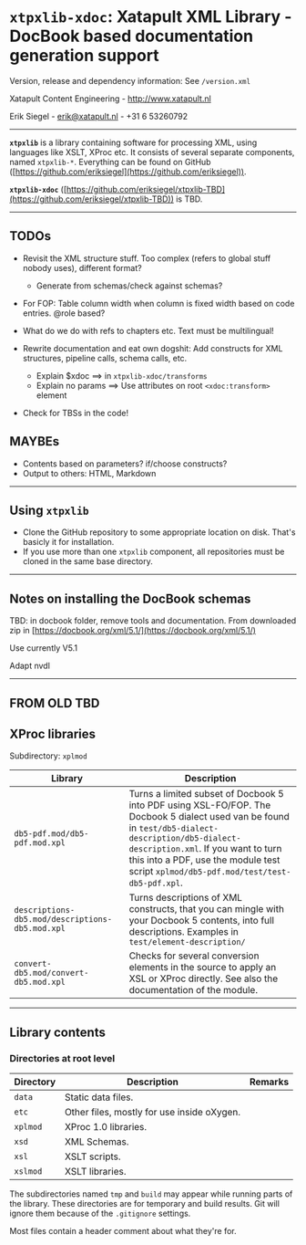 # `xtpxlib-xdoc`: Xatapult XML Library - DocBook based documentation generation support

Version, release and dependency information: See `/version.xml` 

Xatapult Content Engineering - http://www.xatapult.nl

Erik Siegel - erik@xatapult.nl - +31 6 53260792

----

**`xtpxlib`** is a library containing software for processing XML, using languages like 
XSLT, XProc etc. It consists of several separate components, named `xtpxlib-*`. Everything can be found on GitHub ([https://github.com/eriksiegel](https://github.com/eriksiegel)).

**`xtpxlib-xdoc`** ([https://github.com/eriksiegel/xtpxlib-TBD](https://github.com/eriksiegel/xtpxlib-TBD)) is TBD.

----

## TODOs


* Revisit the XML structure stuff. Too complex (refers to global stuff nobody uses), different format?
  * Generate from schemas/check against schemas? 
* For FOP: Table column width when column is fixed width based on code entries. @role based?
* What do we do with refs to chapters etc. Text must be multilingual!

* Rewrite documentation and eat own dogshit: Add constructs for XML structures, pipeline calls, schema calls, etc.
  * Explain $xdoc ==> in  `xtpxlib-xdoc/transforms`
  * Explain no params ==> Use attributes on root `<xdoc:transform>` element
  
* Check for TBSs in the code!  

## MAYBEs

* Contents based on parameters? if/choose constructs?
* Output to others: HTML, Markdown 

----

## Using `xtpxlib`

* Clone the GitHub repository to some appropriate location on disk. That's basicly it for installation.
* If you use more than one `xtpxlib` component, all repositories must be cloned in the same base directory.

----

## Notes on installing the DocBook schemas

TBD: in docbook folder, remove tools and documentation. From downloaded zip in [https://docbook.org/xml/5.1/](https://docbook.org/xml/5.1/)

Use currently V5.1

Adapt nvdl

----

## FROM OLD TBD

## XProc libraries

Subdirectory: `xplmod`

| Library | Description |
|----|----|
| `db5-pdf.mod/db5-pdf.mod.xpl` | Turns a limited subset of Docbook 5 into PDF using XSL-FO/FOP. The Docbook 5 dialect used van be found in `test/db5-dialect-description/db5-dialect-description.xml`. If you want to turn this into a PDF, use the module test script `xplmod/db5-pdf.mod/test/test-db5-pdf.xpl`. |
| `descriptions-db5.mod/descriptions-db5.mod.xpl` | Turns descriptions of XML constructs, that you can mingle with your Docbook 5 contents, into full descriptions. Examples in `test/element-description/` | 
| `convert-db5.mod/convert-db5.mod.xpl` | Checks for several conversion elements in the source to apply an XSL or XProc directly. See also the documentation of the module.| 

----

## Library contents

### Directories at root level

| Directory | Description | Remarks |
| --------- | ----------- | --------|
| `data` | Static data files. |  |
| `etc` | Other files, mostly for use inside oXygen. |  |
| `xplmod` | XProc 1.0 libraries. |  |
| `xsd` | XML Schemas. |  |
| `xsl` | XSLT scripts. |  |
| `xslmod` | XSLT libraries. |  |

The subdirectories named `tmp` and  `build` may appear while running parts of the library. These directories are for temporary and build results. Git will ignore them because of the `.gitignore` settings.

Most files contain a header comment about what they're for.
